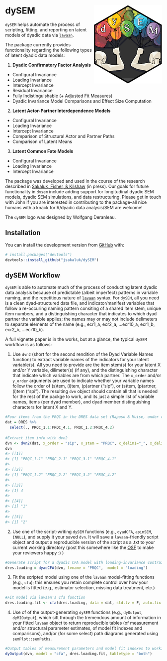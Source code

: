 
<!-- README.md is generated from README.Rmd. Please edit that file -->

# dySEM <img src="man/figures/logo.png" align="right" />

<!-- badges: start -->

<!-- badges: end -->

`dySEM` helps automate the process of scripting, fitting, and reporting
on latent models of dyadic data via [`lavaan`](http://lavaan.ugent.be).

The package currently provides functionality regarding the following
types of latent dyadic data models:

1.  **Dyadic Confirmatory Factor Analysis**

<!-- end list -->

  - Configural Invariance
  - Loading Invariance
  - Intercept Invariance
  - Residual Invariance
  - Fully Indistinguishable (+ Adjusted Fit Measures)
  - Dyadic Invariance Model Comparisons and Effect Size Computation

<!-- end list -->

2.  **Latent Actor-Partner Interdependence Models**

<!-- end list -->

  - Configural Invariance
  - Loading Invariance
  - Intercept Invariance
  - Comparison of Structural Actor and Partner Paths
  - Comparison of Latent Means

<!-- end list -->

3.  **Latent Common Fate Models**

<!-- end list -->

  - Configural Invariance
  - Loading Invariance
  - Intercept Invariance

The package was developed and used in the course of the research
described in [Sakaluk, Fisher, & Kilshaw](https://psyarxiv.com/9vcnz/)
(in press). Our goals for future functionality in `dysem` include adding
support for longitudinal dyadic SEM models, dyadic SEM simulations, and
data restructuring. Please get in touch with John if you are interested
in contributing to the package–all nice humans with a knack for R/dyadic
data analysis/SEM are welcome\!

The `dySEM` logo was designed by Wolfgang Deranleau.

## Installation

You can install the development version from
[GitHub](https://github.com/) with:

``` r
# install.packages("devtools")
devtools::install_github("jsakaluk/dySEM")
```

## dySEM Workflow

`dySEM` is able to automate much of the process of conducting latent
dyadic data analysis because of predictable (albeit imperfect) patterns
in variable naming, and the repetitious nature of
[`lavaan`](http://lavaan.ugent.be) syntax. For `dySEM`, all you need is
a clean dyad-structured data file, and indicator/manifest variables that
follow a re-occuring naming pattern consiting of a shared item stem,
unique item numbers, and a distinguishing character that indicates to
which dyad partner the variable applies; the names may or may not
include delimeters to separate elements of the name (e.g., ecr1\_a,
ecr2\_a, …ecr10\_a, ecr1\_b, ecr2\_b, …ecr10\_b).

A full vignette paper is in the works, but at a glance, the typical
`dySEM` workflow is as follows:

1.  Use `dvn2` (short for the second rendition of the Dyad Variable
    Names function) to extract variable names of the indicators for your
    latent variable(s). All you need to provide are the item stem(s) for
    your latent X and/or Y variable, dilimeter(s) (if any), and the
    distinguishing character that indicate which variables are from
    which partner. The `x_order` and/or `y_order` arguments are used to
    indicate whether your variable names follow the order of (s)tem,
    (i)tem, (p)artner (“sip”), or (s)tem, (p)artner, (i)tem (“spi”). The
    resulting `dvn` object should contain all that is needed for the
    rest of the packge to work, and its just a simple list of variable
    names, items (per dyad member), and dyad member distinguishing
    characters for latent X and
Y.

<!-- end list -->

``` r
#Four items from the PRQC in the DRES data set (Raposo & Muise, under review) from each dyad member
dat = DRES %>% 
  select(., PRQC_1.1:PRQC_4.1, PRQC_1.2:PRQC_4.2)

#Extract item info with dvn2
dvn <- dvn2(dat, x_order = "sip", x_stem = "PRQC", x_delim1="_", x_delim2 = ".", distinguish_1="1", distinguish_2="2")
dvn
#> [[1]]
#> [1] "PRQC_1.1" "PRQC_2.1" "PRQC_3.1" "PRQC_4.1"
#> 
#> [[2]]
#> [1] "PRQC_1.2" "PRQC_2.2" "PRQC_3.2" "PRQC_4.2"
#> 
#> [[3]]
#> [1] 4
#> 
#> [[4]]
#> [1] "1"
#> 
#> [[5]]
#> [1] "2"
```

2.  Use one of the script-writing `dySEM` functions (e.g., `dyadCFA`,
    `apimSEM`, `INULL`), and supply it your saved `dvn`. It will save a
    `lavaan`-friendly script object and output a reproducible version of
    the script as a .txt to your current working directory (post this
    somewhere like the [OSF](http://osf.io) to make your reviewers happy
    :)
)

<!-- end list -->

``` r
#Generate script for a dyadic CFA model with loading-invariance contraints
dres.loading = dyadCFA(dvn, lvname = "PRQC",  model = "loading")
```

3.  Fit the scripted model using one of the `lavaan` model-fitting
    functions (e.g., `cfa`); this ensures you retain complete control
    over how your model is fitted (e.g., estimator selection, missing
    data treatment, etc.)

<!-- end list -->

``` r
#Fit model via lavaan's cfa function
dres.loading.fit <- cfa(dres.loading, data = dat, std.lv = F, auto.fix.first= F, meanstructure = T)
```

4.  Use of of the output-generating `dySEM` functions (e.g., `dyOutput`,
    `dyMIOutput`), which sift through the tremendous amount of
    information in your fitted `lavaan` object to return reproducible
    tables (of measurement and/or structural parameter estimates, of
    model fit indexes and comparisons), and/or (for some select) path
    diagrams generated using
`semPlot::semPaths`.

<!-- end list -->

``` r
#Output tables of measurement parameters and model fit indexes to working directory
dyOutput(dvn, model = "cfa", dres.loading.fit, tabletype = "both")
```

